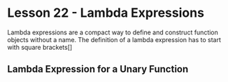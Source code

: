 # Lesson 22 - Lambda Expressions
Lambda expressions are a compact way to define and construct function objects without a name. The definition of a lambda expression has to start with square brackets[]

## Lambda Expression for a Unary Function
